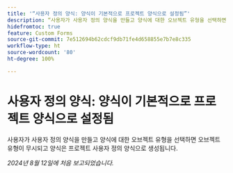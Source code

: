 ```yaml
---
title: '“사용자 정의 양식: 양식이 기본적으로 프로젝트 양식으로 설정됨”'
description: “사용자가 사용자 정의 양식을 만들고 양식에 대한 오브젝트 유형을 선택하면 오브젝트 유형이 무시되고 양식은 프로젝트 사용자 정의 양식으로 생성됩니다.”
hidefromtoc: true
feature: Custom Forms
source-git-commit: 7e512694b62cdcf9db71fe4d658855e7b7e8c335
workflow-type: ht
source-wordcount: '80'
ht-degree: 100%

---
```



# 사용자 정의 양식: 양식이 기본적으로 프로젝트 양식으로 설정됨

사용자가 사용자 정의 양식을 만들고 양식에 대한 오브젝트 유형을 선택하면 오브젝트 유형이 무시되고 양식은 프로젝트 사용자 정의 양식으로 생성됩니다.

_2024년 8월 12일에 처음 보고되었습니다._
